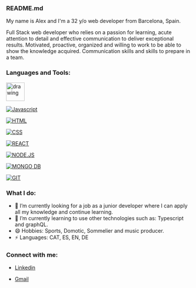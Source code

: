 ### README.md

My name is Alex and I'm a 32 y/o web developer from Barcelona, Spain.

Full Stack web developer who relies on a passion for learning, acute attention to detail and effective communication to deliver exceptional results. Motivated, proactive, organized and willing to work to be able to show the knowledge acquired. Communication skills and skills to prepare in a team.

### Languages and Tools:

<a href="https://developer.mozilla.org/en-US/docs/Web/JavaScript"><img src="https://upload.wikimedia.org/wikipedia/commons/thumb/9/99/Unofficial_JavaScript_logo_2.svg/1200px-Unofficial_JavaScript_logo_2.svg.png" alt="drawing" width="50"/></a>

[![Javascript](https://upload.wikimedia.org/wikipedia/commons/thumb/9/99/Unofficial_JavaScript_logo_2.svg/1200px-Unofficial_JavaScript_logo_2.svg.png)](https://developer.mozilla.org/en-US/docs/Web/JavaScript)

[![HTML](https://img2.freepng.es/20180320/dde/kisspng-web-development-html-css3-canvas-element-web-desig-w3c-html5-logo-5ab0c840061922.801355261521535040025.jpg)](https://es.wikipedia.org/wiki/HTML)

[![CSS](https://w7.pngwing.com/pngs/604/592/png-transparent-css3-cascading-style-sheets-logo-html-beautify-blue-angle-text-thumbnail.png)](https://es.wikipedia.org/wiki/css)

[![REACT](https://e7.pngegg.com/pngimages/359/101/png-clipart-aperture-laboratories-science-technology-laboratory-portal-science-blue-text-thumbnail.png)](https://es.wikipedia.org/wiki/react)

[![NODE.JS](https://img2.freepng.es/20180622/uv/kisspng-node-js-express-js-javascript-redis-mean-node-js-5b2d0123ca95c5.3187062015296760678298.jpg)](https://es.wikipedia.org/wiki/Node.js)

[![MONGO DB](https://pngset.com/images/mongodb-atlas-hits-amazon-web-services-marketplace-leaf-plant-balloon-sprout-transparent-png-2110680.png)](https://es.wikipedia.org/wiki/MongoDB)

[![GIT](https://img2.freepng.es/20190130/iyf/kisspng-logo-product-design-brand-git-colophon-amit-dhamu-writes-code-5c522212db4537.9244855115488865468981.jpg)](https://git-scm.com/)

### What I do:

- 🔭 I’m currently looking for a job as a junior developer where I can apply all my knowledge and continue learning.
- 🌱 I’m currently learning to use other technologies such as: Typescript and graphQL.  
- 😄 Hobbies: Sports, Domotic, Sommelier and music producer.
- ⚡ Languages: CAT, ES, EN, DE

### Connect with me:

- [Linkedin](https://www.linkedin.com/in/alexfortiana/)

- [Gmail](https://mail.google.com/mail/?view=cm&source=mailto&to=[alexfortiana@gmail.com])



